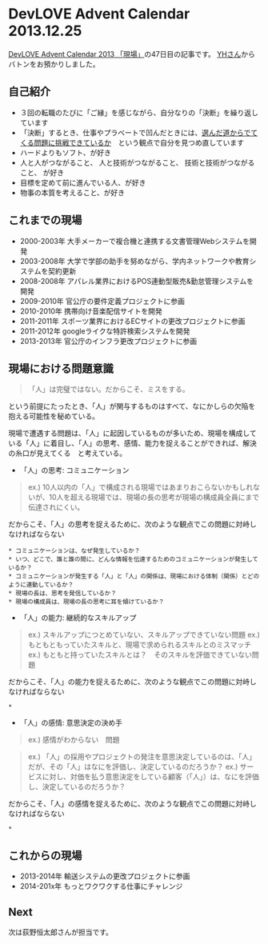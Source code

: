 DevLOVE Advent Calendar 2013.12.25
===========

[DevLOVE Advent Calendar 2013 「現場」](http://devlove.doorkeeper.jp/events/7039)の47日目の記事です。 [YHさん](http://yokoh.github.io/devlove-advent-calendar-2013-genba/)からバトンをお預かりしました。

自己紹介
---
- ３回の転職のたびに「ご縁」を感じながら、自分なりの「決断」を繰り返しています
- 「決断」するとき、仕事やプラベートで凹んだときには、[選んだ道からでてくる問題に挑戦できているか](http://ameblo.jp/shihoo-y/image-11529681128-12534554103.html)　という観点で自分を見つめ直しています
- ハードよりもソフト、が好き
- 人と人がつながること、 人と技術がつながること、 技術と技術がつながること、 が好き
- 目標を定めて前に進んでいる人、が好き
- 物事の本質を考えること、が好き


これまでの現場
---
- 2000-2003年 大手メーカーで複合機と連携する文書管理Webシステムを開発
- 2003-2008年 大学で学部の助手を努めながら、学内ネットワークや教育システムを契約更新
- 2008-2008年 アパレル業界におけるPOS連動型販売&勤怠管理システムを開発
- 2009-2010年 官公庁の要件定義プロジェクトに参画
- 2010-2010年 携帯向け音楽配信サイトを開発
- 2011-2011年 スポーツ業界におけるECサイトの更改プロジェクトに参画
- 2011-2012年 googleライクな特許検索システムを開発
- 2013-2013年 官公庁のインフラ更改プロジェクトに参画

現場における問題意識
---
> 「人」は完璧ではない。だからこそ、ミスをする。

という前提にたったとき、「人」が関与するものはすべて、なにかしらの欠陥を抱える可能性を秘めている。

現場で遭遇する問題は、「人」に起因しているものが多いため、現場を構成している「人」に着目し、「人」の思考、感情、能力を捉えることができれば、解決の糸口が見えてくる　と考えている。

- 「人」の思考: コミュニケーション

> ex.) 10人以内の「人」で構成される現場ではあまりおこらないかもしれないが、10人を超える現場では、現場の長の思考が現場の構成員全員にまで伝達されにくい。

だからこそ、「人」の思考を捉えるために、次のような観点でこの問題に対峙しなければならない
```
* コミュニケーションは、なぜ発生しているか？
* いつ、どこで、誰と誰の間に、どんな情報を伝達するためのコミュニケーションが発生しているか？
* コミュニケーションが発生する「人」と「人」の関係は、現場における体制（関係）とどのように連動しているか？
* 現場の長は、思考を発信しているか？
* 現場の構成員は、現場の長の思考に耳を傾けているか？
```

- 「人」の能力: 継続的なスキルアップ

> ex.) スキルアップにつとめていない、スキルアップできていない問題
> ex.) もともともっていたスキルと、現場で求められるスキルとのミスマッチ
> ex.) もともと持っていたスキルとは？　そのスキルを評価できていない問題

だからこそ、「人」の能力を捉えるために、次のような観点でこの問題に対峙しなければならない
```
*
```


- 「人」の感情: 意思決定の決め手

> ex.) 感情がわからない　問題

> ex.) 「人」の採用やプロジェクトの発注を意思決定しているのは、「人」だが、その「人」はなにを評価し、決定しているのだろうか？
> ex.) サービスに対し、対価を払う意思決定をしている顧客（「人」）は、なにを評価し、決定しているのだろうか？


だからこそ、「人」の感情を捉えるために、次のような観点でこの問題に対峙しなければならない
```
*
```


これからの現場
---
- 2013-2014年 輸送システムの更改プロジェクトに参画
- 2014-201x年 もっとワクワクする仕事にチャレンジ

Next
----
次は荻野恒太郎さんが担当です。
